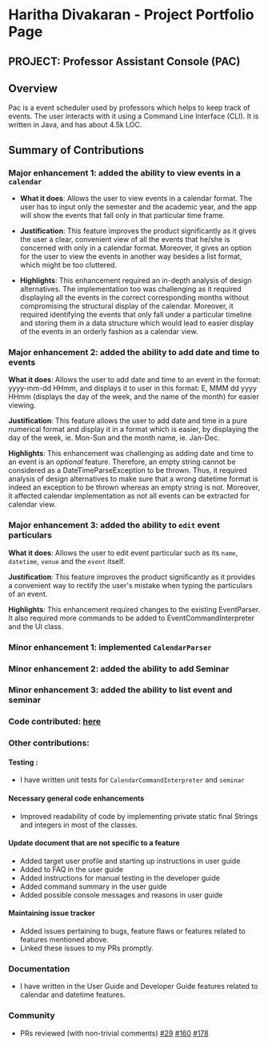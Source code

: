 # Haritha Divakaran - Project Portfolio Page
## PROJECT: Professor Assistant Console (PAC)

## Overview
Pac is a event scheduler used by professors which helps to keep track of events.
The user interacts with it using a Command Line Interface (CLI).
It is written in Java, and has about 4.5k LOC.

## Summary of Contributions

### Major enhancement 1: added the ability to view events in a `calendar` 
- **What it does**: Allows the user to view events in a calendar format. The user has to input only the 
semester and the academic year, and the app will show the events that fall only in that particular time frame.

- **Justification**: This feature improves the product significantly as it gives the user a clear, convenient view of
all the events that he/she is concerned with only in a calendar format. Moreover, it gives an option for the user to 
view the events in another way besides a list format, which might be too cluttered. 

- **Highlights**: This enhancement required an in-depth analysis of design alternatives. The implementation too was 
challenging as it required displaying all the events in the correct corresponding months without compromising the 
structural display of the calendar. Moreover, it required identifying the events that only fall under a particular timeline 
and storing them in a data structure which would lead to easier display of the events in an orderly fashion as a calendar view. 


### Major enhancement 2: added the ability to add date and time to events
**What it does**: Allows the user to add date and time to an event in the format: yyyy-mm-dd HHmm, and displays it to
user in this format: E, MMM dd yyyy HHmm (displays the day of the week, and the name of the month) for easier viewing.

**Justification**: This feature allows the user to add date and time in a pure numerical format and display it in a format 
which is easier, by displaying the day of the week, ie. Mon-Sun and the month name, ie. Jan-Dec. 

**Highlights**: This enhancement was challenging as adding date and time to an event is an *optional* feature. Therefore, 
an empty string cannot be considered as a DateTimeParseException to be thrown. Thus, it required 
analysis of design alternatives to make sure that a wrong datetime format is indeed an exception to be thrown whereas an empty string is not. 
Moreover, it affected calendar implementation as not all events can be extracted for calendar view. 


### Major enhancement 3: added the ability to `edit` event particulars
**What it does**: Allows the user to edit event particular such as its `name`, `datetime`, `venue` and the `event` 
itself. 

**Justification**: This feature improves the product significantly as it provides a convenient way to rectify the user's
mistake when typing the particulars of an event. 

**Highlights**: This enhancement required changes to the existing EventParser. It also required more commands
to be added to EventCommandInterpreter and the UI class. 

### Minor enhancement 1: implemented `CalendarParser`
### Minor enhancement 2: added the ability to add Seminar
### Minor enhancement 3: added the ability to list event and seminar 

### Code contributed: [here](https://nus-cs2113-ay1920s2.github.io/tp-dashboard/#breakdown=true&search=harithadiv&sort=groupTitle&sortWithin=title&since=2020-03-01&timeframe=commit&mergegroup=false&groupSelect=groupByRepos)

### Other contributions:

#### Testing :
- I have written unit tests for `CalendarCommandInterpreter` and `seminar`

#### Necessary general code enhancements
- Improved readability of code by implementing private static final Strings and integers 
in most of the classes.

#### Update document that are not specific to a feature 
- Added target user profile and starting up instructions in user guide
- Added to FAQ in the user guide
- Added instructions for manual testing in the developer guide
- Added command summary in the user guide
- Added possible console messages and reasons in user guide 

#### Maintaining issue tracker
- Added issues pertaining to bugs, feature flaws or features related to features mentioned above. 
- Linked these issues to my PRs promptly. 

### Documentation
- I have written in the User Guide and Developer Guide features related to calendar and datetime features. 

### Community 
- PRs reviewed (with non-trivial comments)
[#29](https://github.com/AY1920S2-CS2113T-T12-4/tp/pull/29)
[#160](https://github.com/AY1920S2-CS2113T-T12-4/tp/pull/160)
[#178](https://github.com/AY1920S2-CS2113T-T12-4/tp/pull/178)


